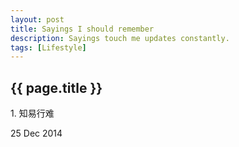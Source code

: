 ```yaml
---
layout: post
title: Sayings I should remember
description: Sayings touch me updates constantly.
tags: [Lifestyle]
---
```

<h2> {{ page.title }} </h2>
<p> 1. 知易行难 </p>
<p> 25 Dec 2014 </p>

